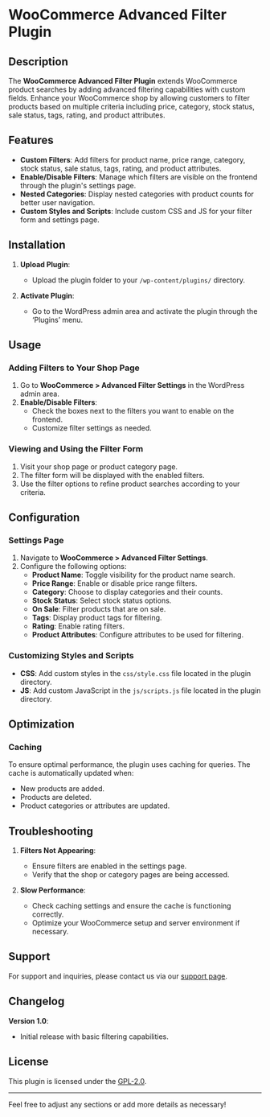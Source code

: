 ﻿# WooCommerce Advanced Filter Plugin

## Description

The **WooCommerce Advanced Filter Plugin** extends WooCommerce product searches by adding advanced filtering capabilities with custom fields. Enhance your WooCommerce shop by allowing customers to filter products based on multiple criteria including price, category, stock status, sale status, tags, rating, and product attributes.

## Features

- **Custom Filters**: Add filters for product name, price range, category, stock status, sale status, tags, rating, and product attributes.
- **Enable/Disable Filters**: Manage which filters are visible on the frontend through the plugin's settings page.
- **Nested Categories**: Display nested categories with product counts for better user navigation.
- **Custom Styles and Scripts**: Include custom CSS and JS for your filter form and settings page.

## Installation

1. **Upload Plugin**:
   - Upload the plugin folder to your `/wp-content/plugins/` directory.

2. **Activate Plugin**:
   - Go to the WordPress admin area and activate the plugin through the ‘Plugins’ menu.

## Usage

### Adding Filters to Your Shop Page

1. Go to **WooCommerce > Advanced Filter Settings** in the WordPress admin area.
2. **Enable/Disable Filters**:
   - Check the boxes next to the filters you want to enable on the frontend.
   - Customize filter settings as needed.

### Viewing and Using the Filter Form

1. Visit your shop page or product category page.
2. The filter form will be displayed with the enabled filters.
3. Use the filter options to refine product searches according to your criteria.

## Configuration

### Settings Page

1. Navigate to **WooCommerce > Advanced Filter Settings**.
2. Configure the following options:
   - **Product Name**: Toggle visibility for the product name search.
   - **Price Range**: Enable or disable price range filters.
   - **Category**: Choose to display categories and their counts.
   - **Stock Status**: Select stock status options.
   - **On Sale**: Filter products that are on sale.
   - **Tags**: Display product tags for filtering.
   - **Rating**: Enable rating filters.
   - **Product Attributes**: Configure attributes to be used for filtering.

### Customizing Styles and Scripts

- **CSS**: Add custom styles in the `css/style.css` file located in the plugin directory.
- **JS**: Add custom JavaScript in the `js/scripts.js` file located in the plugin directory.

## Optimization

### Caching

To ensure optimal performance, the plugin uses caching for queries. The cache is automatically updated when:
- New products are added.
- Products are deleted.
- Product categories or attributes are updated.

## Troubleshooting

1. **Filters Not Appearing**:
   - Ensure filters are enabled in the settings page.
   - Verify that the shop or category pages are being accessed.

2. **Slow Performance**:
   - Check caching settings and ensure the cache is functioning correctly.
   - Optimize your WooCommerce setup and server environment if necessary.

## Support

For support and inquiries, please contact us via our [support page](https://codecanyon.net/user/codeturner).

## Changelog

**Version 1.0**:
- Initial release with basic filtering capabilities.

## License

This plugin is licensed under the [GPL-2.0](https://opensource.org/licenses/GPL-2.0).

---

Feel free to adjust any sections or add more details as necessary!
